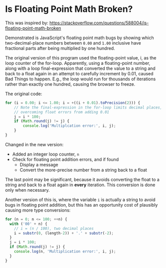 # Is Floating Point Math Broken? 

This was inspired by: https://stackoverflow.com/questions/588004/is-floating-point-math-broken

Demonstrated is JavaScript's floating point math bugs by showing which two-decimal-place numbers between `0.00` and `1.00` inclusive have fractional parts after being multiplied by one hundred.

The original version of this program used the floating-point value, i, as the loop counter of the for-loop. Apparently, using a floating-point number, along with a loop final-expression that converted the value to a string and back to a float again in an attempt to carefully increment by 0.01, caused Bad Things to happen. E.g., the loop would run for thousands of iterations rather than exactly one hundred, causing the browser to freeze.

The original code:

```javascript
for (i = 0.00; i <= 1.00; i = +((i + 0.01).toPrecision(2))) {
    // Note the final-expression in the for-loop limits decimal places,
    // overcoming float errors from adding 0.01
    j = i * 100;
    if (Math.round(j) != j) {
        console.log('Multiplcation error:', i, j);
    }
}
```

Changed in the new version:

* Added an integer loop counter, `n`
* Check for floating point addition errors, and if found
  * Display a message
  * Convert the more-precise number from a string back to a float

The last point may be significant, because it avoids converting the float to a string and back to a float again in **every** iteration. This conversion is done only when necessary.

Another version of this is, where the variable `i` is actually a string to avoid bugs in floating point addition, but this has an opportunity cost of plausibly causing more type conversions:

```javascript
for (n = 0; n <= 100; ++n) {
  with ('00' + n) {
    // i = (n / 100), two decimal places
    i = substr(0, (length-2)) + '.' + substr(-2);
  }
  j = i * 100;
  if (Math.round(j) != j) {
    console.log(n, 'Multiplication error:', i, j);
  }
}
```
